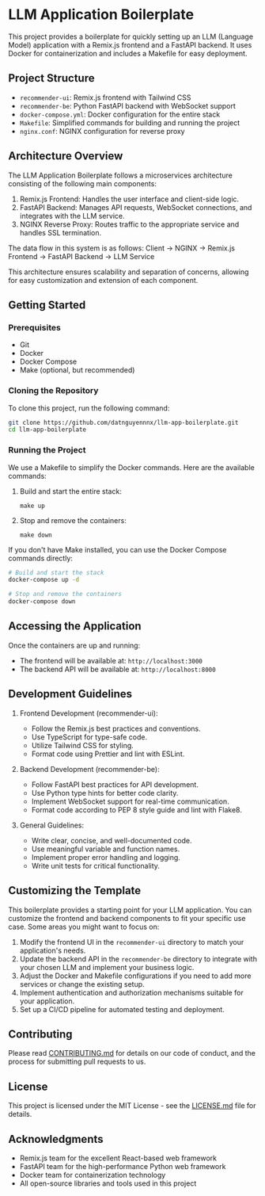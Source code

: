# LLM Application Boilerplate

This project provides a boilerplate for quickly setting up an LLM (Language Model) application with a Remix.js frontend and a FastAPI backend. It uses Docker for containerization and includes a Makefile for easy deployment.

## Project Structure

-   `recommender-ui`: Remix.js frontend with Tailwind CSS
-   `recommender-be`: Python FastAPI backend with WebSocket support
-   `docker-compose.yml`: Docker configuration for the entire stack
-   `Makefile`: Simplified commands for building and running the project
-   `nginx.conf`: NGINX configuration for reverse proxy

## Architecture Overview

The LLM Application Boilerplate follows a microservices architecture consisting of the following main components:

1. Remix.js Frontend: Handles the user interface and client-side logic.
2. FastAPI Backend: Manages API requests, WebSocket connections, and integrates with the LLM service.
3. NGINX Reverse Proxy: Routes traffic to the appropriate service and handles SSL termination.

The data flow in this system is as follows:
Client -> NGINX -> Remix.js Frontend -> FastAPI Backend -> LLM Service

This architecture ensures scalability and separation of concerns, allowing for easy customization and extension of each component.

## Getting Started

### Prerequisites

-   Git
-   Docker
-   Docker Compose
-   Make (optional, but recommended)

### Cloning the Repository

To clone this project, run the following command:

```bash
git clone https://github.com/datnguyennnx/llm-app-boilerplate.git
cd llm-app-boilerplate
```

### Running the Project

We use a Makefile to simplify the Docker commands. Here are the available commands:

1. Build and start the entire stack:

    ```
    make up
    ```

2. Stop and remove the containers:
    ```
    make down
    ```

If you don't have Make installed, you can use the Docker Compose commands directly:

```bash
# Build and start the stack
docker-compose up -d

# Stop and remove the containers
docker-compose down
```

## Accessing the Application

Once the containers are up and running:

-   The frontend will be available at: `http://localhost:3000`
-   The backend API will be available at: `http://localhost:8000`

## Development Guidelines

1. Frontend Development (recommender-ui):

    - Follow the Remix.js best practices and conventions.
    - Use TypeScript for type-safe code.
    - Utilize Tailwind CSS for styling.
    - Format code using Prettier and lint with ESLint.

2. Backend Development (recommender-be):

    - Follow FastAPI best practices for API development.
    - Use Python type hints for better code clarity.
    - Implement WebSocket support for real-time communication.
    - Format code according to PEP 8 style guide and lint with Flake8.

3. General Guidelines:
    - Write clear, concise, and well-documented code.
    - Use meaningful variable and function names.
    - Implement proper error handling and logging.
    - Write unit tests for critical functionality.

## Customizing the Template

This boilerplate provides a starting point for your LLM application. You can customize the frontend and backend components to fit your specific use case. Some areas you might want to focus on:

1. Modify the frontend UI in the `recommender-ui` directory to match your application's needs.
2. Update the backend API in the `recommender-be` directory to integrate with your chosen LLM and implement your business logic.
3. Adjust the Docker and Makefile configurations if you need to add more services or change the existing setup.
4. Implement authentication and authorization mechanisms suitable for your application.
5. Set up a CI/CD pipeline for automated testing and deployment.

## Contributing

Please read [CONTRIBUTING.md](CONTRIBUTING.md) for details on our code of conduct, and the process for submitting pull requests to us.

## License

This project is licensed under the MIT License - see the [LICENSE.md](LICENSE.md) file for details.

## Acknowledgments

-   Remix.js team for the excellent React-based web framework
-   FastAPI team for the high-performance Python web framework
-   Docker team for containerization technology
-   All open-source libraries and tools used in this project
